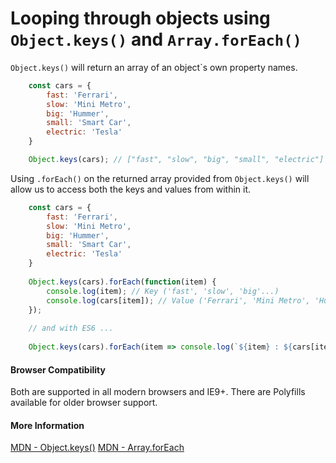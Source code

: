 # Looping through objects using `Object.keys()` and `Array.forEach()`

`Object.keys()` will return an array of an object`s own property names.

```javascript
    const cars = {
        fast: 'Ferrari',
        slow: 'Mini Metro',
        big: 'Hummer',
        small: 'Smart Car',
        electric: 'Tesla'
    }

    Object.keys(cars); // ["fast", "slow", "big", "small", "electric"]
```

Using `.forEach()` on the returned array provided from `Object.keys()` will allow us to access both the keys and values from within it.   

```javascript
    const cars = {
        fast: 'Ferrari',
        slow: 'Mini Metro',
        big: 'Hummer',
        small: 'Smart Car',
        electric: 'Tesla'
    }
  
    Object.keys(cars).forEach(function(item) {
        console.log(item); // Key ('fast', 'slow', 'big'...)
        console.log(cars[item]); // Value ('Ferrari', 'Mini Metro', 'Hummer'...)
    });
    
    // and with ES6 ...
    
    Object.keys(cars).forEach(item => console.log(`${item} : ${cars[item]}`));  // 'fast : Ferrari', 'slow : 'Mini Metro'...
```

#### Browser Compatibility
Both are supported in all modern browsers and IE9+. There are Polyfills available for older browser support.

#### More Information
[MDN - Object.keys()](https://developer.mozilla.org/en-US/docs/Web/JavaScript/Reference/Global_Objects/Object/keys)
[MDN - Array.forEach](https://developer.mozilla.org/en-US/docs/Web/JavaScript/Reference/Global_Objects/Array/forEach)
